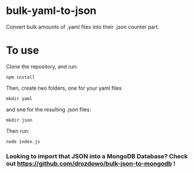 # bulk-yaml-to-json
Convert bulk amounts of .yaml files into their .json counter part.

# To use
Clone the repository, and run:

`npm install`

Then, create two folders, one for your yaml files

`mkdir yaml`

and one for the resulting .json files:

`mkdir json`

Then run:

`node index.js`


### Looking to import that JSON into a MongoDB Database? Check out https://github.com/drozdowo/bulk-json-to-mongodb !
